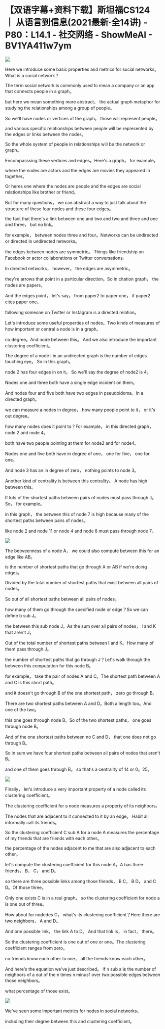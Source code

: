# 【双语字幕+资料下载】斯坦福CS124 ｜ 从语言到信息(2021最新·全14讲) - P80：L14.1 - 社交网络 - ShowMeAI - BV1YA411w7ym

![](img/5f60536530b47b2ef05893956d37a457_0.png)

Here we introduce some basic properties and metrics for social networks。What is a social network？

The term social network is commonly used to mean a company or an app that connects people in a graph。

 but here we mean something more abstract， the actual graph metaphor for studying the relationships among a group of people。

So we'll have nodes or vertices of the graph， those will represent people。

 and various specific relationships between people will be represented by the edges or links between the nodes。

So the whole system of people in relationships will be the network or graph。

Encompasssing these vertices and edges。Here's a graph， for example。

 where the nodes are actors and the edges are movies they appeared in together。

Or heres one where the nodes are people and the edges are social relationships like brother or friend。

But for many questions， we can abstract a way to just talk about the structure of these four nodes and these four edges。

 the fact that there's a link between one and two and two and three and one and three， but no link。

 for example， between nodes three and four。Networks can be undirected or directed in undirected networks。

 the edges between nodes are symmetric。 Things like friendship on Facebook or actor collaborations or Twitter conversations。

In directed networks， however， the edges are asymmetric。

 they're arrows that point in a particular direction。So in citation graph， the nodes are papers。

And the edges point， let's say， from paper2 to paper one， if paper2 cites paper one。

 following someone on Twitter or Instagram is a directed relation。

Let's introduce some useful properties of nodes。Two kinds of measures of how important or central a node is in a graph。

 no degree。And node between this。 And we also introduce the important clustering coefficient。

The degree of a node I in an undirected graph is the number of edges touching eye。 So in this graph。

 node 2 has four edges in on it。 So we'll say the degree of node2 is 4。

Nodes one and three both have a single edge incident on them。

And nodes four and five both have two edges in pseudoidoma。In a directed graph。

 we can measure a nodes in degree， how many people point to it， or it's out degree。

 how many nodes does it point to？For example， in this directed graph， node 2 and node 4。

 both have two people pointing at them for node2 and for node4。

Nodes one and five both have in degree of one， one for five， one for one。

And node 3 has an in degree of zero， nothing points to node 3。

Another kind of centrality is between this centrality。 A node has high between this。

 If lots of the shortest paths between pairs of nodes must pass through it。 So， for example。

 in this graph， the between this of node 7 is high because many of the shortest paths between pairs of nodes。

 like node 2 and node 11 or node 4 and node 8 must pass through node 7。



![](img/5f60536530b47b2ef05893956d37a457_2.png)

The betweenness of a node A， we could also compute between this for an edge like AB。

 is the number of shortest paths that go through A or AB if we're doing edges。

Divided by the total number of shortest paths that exist between all pairs of nodes。

So out of all shortest paths between all pairs of nodes。

 how many of them go through the specified node or edge？So we can define b sub J。

 the between this sub node J。As the sum over all pairs of nodes， I and K that aren't J。

Out of the total number of shortest paths between I and K。How many of them pass through J。

 the number of shortest paths that go through J？Let's walk through the between this computation for this node B。

 for example， take the pair of nodes A and C。The shortest path between A and C is this short path。

 and it doesn't go through B of the one shortest path， zero go through B。

There are two shortest paths between A and D。Both a length too。And one of the two。

 this one goes through node B。So of the two shortest paths， one goes through node B。

And of the one shortest paths between no C and D， that one does not go through B。

So in sum we have four shortest paths between all pairs of nodes that aren't B。

 and one of them goes through B， so that's a centrality of 14 or 0。25。



![](img/5f60536530b47b2ef05893956d37a457_4.png)

Finally， let's introduce a very important property of a node called its clustering coefficient。

The clustering coefficient for a node measures a property of its neighbors。

 The nodes that are adjacent to it connected to it by an edge。 Habit all informally call its friends。

So the clustering coefficient C sub A for a node A measures the percentage of my friends that are friends with each other。

 the percentage of the nodes adjacent to me that are also adjacent to each other。

 let's compute the clustering coefficient for this node A。A has three friends， B， C， and D。

 so there are three possible links among those friends， B C， B D， and C D。Of those three。

Only one exists C is in a real graph， so the clustering coefficient for node a is one out of three。

How about for nodedes C， what's its clustering coefficient？Here there are two neighbors， A and D。

And one possible link， the link A to D。 And that link is， in fact， there。

 So the clustering coefficient is one out of one or one。The clustering coefficient ranges from zero。

 no friends know each other to one， all the friends know each other。

And here's the equation we've just described。 If n sub a is the number of neighbors of a out of the n times n minus1 over two possible edges between those neighbors。

 what percentage of those exist。

![](img/5f60536530b47b2ef05893956d37a457_6.png)

We've seen some important metrics for nodes in social networks。

 including their degree between this and clustering coefficient。

